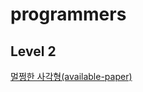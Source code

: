# programmers

## Level 2
[멀쩡한 사각형(available-paper)](https://www.notion.so/2023-01-25-Wed-03e132e1c36143e584c4a4fb16460e8f, "멀쩡한 사각형")
